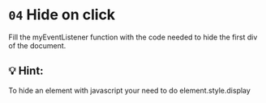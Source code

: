 # `04` Hide on click

Fill the myEventListener function with the code needed to hide the first div of the document.

## 💡 Hint:

To hide an element with javascript your need to do element.style.display